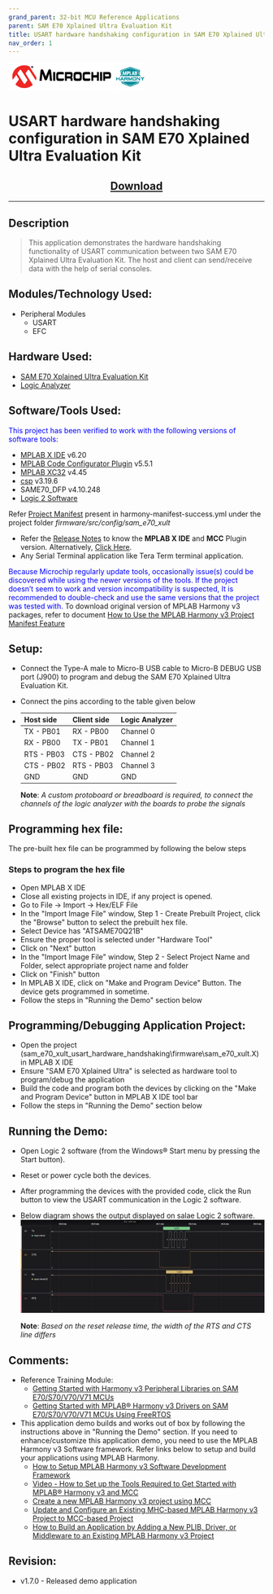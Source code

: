 ```yaml
---
grand_parent: 32-bit MCU Reference Applications
parent: SAM E70 Xplained Ultra Evaluation Kit
title: USART hardware handshaking configuration in SAM E70 Xplained Ultra Evaluation Kit 
nav_order: 1
---
```

<img src = "images/microchip_logo.png">
<img src = "images/microchip_mplab_harmony_logo_small.png">

# USART hardware handshaking configuration in SAM E70 Xplained Ultra Evaluation Kit
<h2 align="center"> <a href="https://github.com/Microchip-MPLAB-Harmony/reference_apps/releases/latest/download/sam_e70_xult_usart_hardware_handshaking.zip" > Download </a> </h2>

-----
## Description

>  This application demonstrates the hardware handshaking functionality of USART communication between two SAM E70 Xplained Ultra Evaluation Kit. The host and client can send/receive data with the help of serial consoles.


## Modules/Technology Used:

- Peripheral Modules      
	- USART
	- EFC

## Hardware Used:

- [SAM E70 Xplained Ultra Evaluation Kit](https://www.microchip.com/en-us/development-tool/dm320113) 
- [Logic Analyzer](https://www.saleae.com/collections/logic-analyzers)  

## Software/Tools Used:

<span style="color:blue"> This project has been verified to work with the following versions of software tools:</span>  
- [MPLAB X IDE](https://www.microchip.com/en-us/tools-resources/develop/mplab-x-ide) v6.20
- [MPLAB Code Configurator Plugin](https://www.microchip.com/en-us/tools-resources/configure/mplab-code-configurator)  v5.5.1
- [MPLAB XC32](https://www.microchip.com/en-us/tools-resources/develop/mplab-xc-compilers) v4.45
- [csp](https://github.com/Microchip-MPLAB-Harmony/csp) v3.19.6
- SAME70_DFP v4.10.248
- [Logic 2 Software](https://www.saleae.com/pages/downloads?gad_source=1&gclid=CjwKCAjwxNW2BhAkEiwA24Cm9KGLD_xHCPJBRtSgUNVujkZRvFqLfVWTLGalrLMckyYz-9VuEeG6wxoCTWQQAvD_BwE) 

Refer [Project Manifest](./firmware/src/config/sam_e70_xult/harmony-manifest-success.yml) present in harmony-manifest-success.yml under the project folder *firmware/src/config/sam_e70_xult*  
- Refer the [Release Notes](../../../release_notes.md#microchip-mplab-harmony-3-release-notes) to know the **MPLAB X IDE** and **MCC** Plugin version. Alternatively, [Click Here](https://github.com/Microchip-MPLAB-Harmony/reference_apps/blob/master/release_notes.md#microchip-mplab-harmony-3-release-notes).  
- Any Serial Terminal application like Tera Term terminal application.

<span style="color:blue"> Because Microchip regularly update tools, occasionally issue(s) could be discovered while using the newer versions of the tools. If the project doesn’t seem to work and version incompatibility is suspected, It is recommended to double-check and use the same versions that the project was tested with. </span> To download original version of MPLAB Harmony v3 packages, refer to document [How to Use the MPLAB Harmony v3 Project Manifest Feature](https://ww1.microchip.com/downloads/en/DeviceDoc/How-to-Use-the-MPLAB-Harmony-v3-Project-Manifest-Feature-DS90003305.pdf)


## Setup:
- Connect the Type-A male to Micro-B USB cable to Micro-B DEBUG USB port (J900) to program and debug the SAM E70 Xplained Ultra Evaluation Kit.
- Connect the pins according to the table given below

- |Host side|Client side|Logic Analyzer|
    |----------|----------|--------|
    |TX - PB01|RX - PB00|Channel 0|
    |RX - PB00|TX - PB01|Channel 1|
	|RTS - PB03|CTS - PB02|Channel 2|
	|CTS - PB02|RTS - PB03|Channel 3|
    |GND|GND|GND|
  
	**Note**: *A custom protoboard or breadboard is required, to connect the channels of the logic analyzer with the boards to probe the signals*

## Programming hex file:
The pre-built hex file can be programmed by following the below steps

### Steps to program the hex file
- Open MPLAB X IDE
- Close all existing projects in IDE, if any project is opened.
- Go to File -> Import -> Hex/ELF File
- In the "Import Image File" window, Step 1 - Create Prebuilt Project, click the "Browse" button to select the prebuilt hex file.
- Select Device has "ATSAME70Q21B"
- Ensure the proper tool is selected under "Hardware Tool"
- Click on "Next" button
- In the "Import Image File" window, Step 2 - Select Project Name and Folder, select appropriate project name and folder
- Click on "Finish" button
- In MPLAB X IDE, click on "Make and Program Device" Button. The device gets programmed in sometime.
- Follow the steps in "Running the Demo" section below

## Programming/Debugging Application Project:
- Open the project (sam_e70_xult_usart_hardware_handshaking\firmware\sam_e70_xult.X) in MPLAB X IDE
- Ensure "SAM E70 Xplained Ultra" is selected as hardware tool to program/debug the application
- Build the code and program both the devices by clicking on the "Make and Program Device" button in MPLAB X IDE tool bar
- Follow the steps in "Running the Demo" section below  

## Running the Demo:
- Open Logic 2 software (from the Windows® Start menu by pressing the Start button).
- Reset or power cycle both the devices.
- After programming the devices with the provided code, click the Run button to view the USART communication in the Logic 2 software.
- Below diagram shows the output displayed on salae Logic 2 software.
     <img src = "images/output.jpg">

	**Note**: *Based on the reset release time, the width of the RTS and CTS line differs* 
	
## Comments:
- Reference Training Module:
	- [Getting Started with Harmony v3 Peripheral Libraries on SAM E70/S70/V70/V71 MCUs](https://microchipdeveloper.com/harmony3:same70-getting-started-training-module)
	- [Getting Started with MPLAB® Harmony v3 Drivers on SAM E70/S70/V70/V71 MCUs Using FreeRTOS](https://developerhelp.microchip.com/xwiki/bin/view/software-tools/harmony/same70-getting-started-tm-drivers-freertos/)
- This application demo builds and works out of box by following the instructions above in "Running the Demo" section. If you need to enhance/customize this application demo, you need to use the MPLAB Harmony v3 Software framework. Refer links below to setup and build your applications using MPLAB Harmony.
	- [How to Setup MPLAB Harmony v3 Software Development Framework](https://ww1.microchip.com/downloads/aemDocuments/documents/MCU32/ProductDocuments/SupportingCollateral/How-to-Setup-MPLAB-Harmony-v3-Software-Development-Framework-DS90003232.pdf)
	- [Video - How to Set up the Tools Required to Get Started with MPLAB® Harmony v3 and MCC](https://www.youtube.com/watch?v=0rNFSlsVwVw)
	- [Create a new MPLAB Harmony v3 project using MCC](https://developerhelp.microchip.com/xwiki/bin/view/software-tools/harmony/getting-started-training-module-using-mcc/)
	- [Update and Configure an Existing MHC-based MPLAB Harmony v3 Project to MCC-based Project](https://developerhelp.microchip.com/xwiki/bin/view/software-tools/harmony/update-and-configure-existing-mhc-proj-to-mcc-proj/)
	- [How to Build an Application by Adding a New PLIB, Driver, or Middleware to an Existing MPLAB Harmony v3 Project](https://ww1.microchip.com/downloads/aemDocuments/documents/MCU32/ProductDocuments/SupportingCollateral/How-to-Build-an-Application-by-Adding-a-New-PLIB-Driver-or-Middleware-to-an-Existing-MPLAB-Harmony-v3-Project-DS90003253.pdf)


## Revision:
- v1.7.0 - Released demo application
